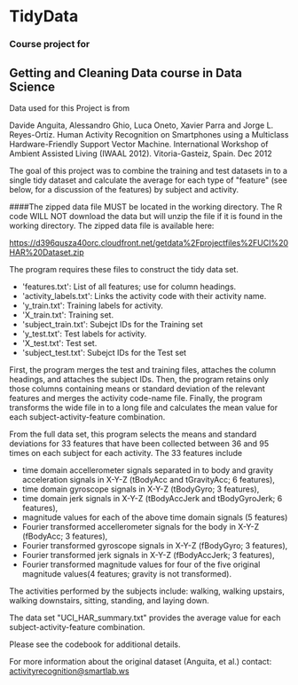 # TidyData
### Course project for 
## Getting and Cleaning Data course in Data Science
  
Data used for this Project is from 

Davide Anguita, Alessandro Ghio, Luca Oneto, Xavier Parra and Jorge L. Reyes-Ortiz. Human Activity Recognition on Smartphones using a Multiclass Hardware-Friendly Support Vector Machine. International Workshop of Ambient Assisted Living (IWAAL 2012). Vitoria-Gasteiz, Spain. Dec 2012

The goal of this project was to combine the training and test datasets in to a single tidy dataset and calculate the average for each type of "feature" (see below, for a discussion of the features) by subject and activity.

####The zipped data file MUST be located in the working directory.
The R code WILL NOT download the data but will unzip the file if it is found in the working directory.
The zipped data file is available here:

https://d396qusza40orc.cloudfront.net/getdata%2Fprojectfiles%2FUCI%20HAR%20Dataset.zip

The program requires these files to construct the tidy data set.
* 'features.txt': List of all features; use for column headings.
* 'activity_labels.txt': Links the activity code with their activity name.
* 'y_train.txt': Training labels for activity.
* 'X_train.txt': Training set.
* 'subject_train.txt': Subejct IDs for the Training set
* 'y_test.txt': Test labels for activity.
* 'X_test.txt': Test set.
* 'subject_test.txt': Subejct IDs for the Test set

First, the program merges the test and training files, attaches the column headings, and attaches the subject IDs.
Then, the program retains only those columns containing means or standard deviation of the relevant features and merges the activity code-name file.
Finally, the program transforms the wide file in to a long file and calculates the mean value for each subject-activity-feature combination.

From the full data set, this program selects the means and standard deviations for 33 features that have been collected between 36 and 95 times on each subject for each activity.
The 33 features include 
* time domain accellerometer signals separated in to body and gravity acceleration signals in X-Y-Z (tBodyAcc and tGravityAcc; 6 features), 
* time domain gyroscope signals in X-Y-Z (tBodyGyro; 3 features), 
* time domain jerk signals in X-Y-Z (tBodyAccJerk and tBodyGyroJerk; 6 features),
* magnitude values for each of the above time domain signals (5 features)
* Fourier transformed accellerometer signals for the body in X-Y-Z (fBodyAcc; 3 features),
* Fourier transformed gyroscope signals in X-Y-Z (fBodyGyro; 3 features), 
* Fourier transformed jerk signals in X-Y-Z (fBodyAccJerk; 3 features),
* Fourier transformed magnitude values for four of the five original magnitude values(4 features; gravity is not transformed).

The activities performed by the subjects include: walking, walking upstairs, walking downstairs, sitting, standing, and laying down.

The data set "UCI_HAR_summary.txt" provides the average value for each subject-activity-feature combination.

Please see the codebook for additional details.

For more information about the original dataset (Anguita, et al.) contact: activityrecognition@smartlab.ws